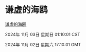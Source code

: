 # 谦虚的海鸥
[谦虚的海鸥](http://219.139.197.74:56308/qxdho/course/base/hotlink/index.php)

2024年 11月 03日 星期日 01:10:01 CST

2024年 11月 02日 星期六 17:10:01 GMT
